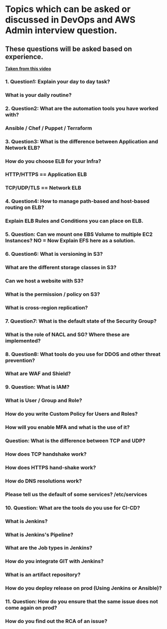 # Topics which can be asked or discussed in DevOps and AWS Admin interview question.

## These questions will be asked based on experience.

__[Taken from this video](https://youtu.be/QvOeoopR5w8)__

### 1. Question1: Explain your day to day task?
###   What is your daily routine?

### 2. Question2: What are the automation tools you have worked with?
###   Ansible / Chef / Puppet / Terraform

### 3. Question3: What is the difference between Application and Network ELB?
###   How do you choose ELB for your Infra?
###   HTTP/HTTPS == Application ELB                  
###   TCP/UDP/TLS == Network ELB

### 4. Question4: How to manage path-based and host-based routing on                ELB?                  
###   Explain ELB Rules and Conditions you can place on ELB.

### 5. Question: Can we mount one EBS Volume to multiple EC2 Instances?                   NO = Now Explain EFS here as a solution.

### 6. Question6: What is versioning in S3?
###   What are the different storage classes in S3?                  
###   Can we host a website with S3?
###   What is the permission / policy on S3?
###   What is cross-region replication?

### 7. Question7: What is the default state of the Security Group?
###   What is the role of NACL and SG? Where these are implemented?

### 8. Question8: What tools do you use for DDOS and other threat prevention?
###   What are WAF and Shield?

### 9. Question: What is IAM? 
###   What is User / Group and Role? 
###   How do you write Custom Policy for Users and Roles?    
###   How will you enable MFA and what is the use of it?
###   Question:   What is the difference between TCP and UDP?
###   How does TCP handshake work?
###   How does HTTPS hand-shake work?
###   How do DNS resolutions work?
###   Please tell us the default of some services? /etc/services

### 10. Question: What are the tools do you use for CI-CD?
###    What is Jenkins?
###    What is Jenkins's Pipeline?
###    What are the Job types in Jenkins?
###    How do you integrate GIT with Jenkins?
###    What is an artifact repository?
###    How do you deploy release on prod (Using Jenkins or Ansible)?

### 11. Question: How do you ensure that the same issue does not come again on prod?
###    How do you find out the RCA of an issue?
